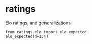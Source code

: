 # ratings
Elo ratings, and generalizations


    from ratings.elo import elo_expected
    elo_expected(d=234)

